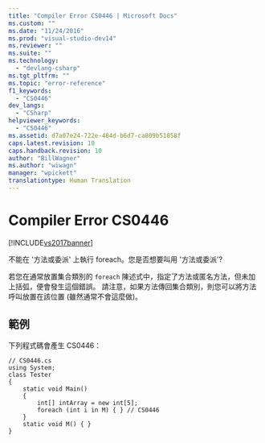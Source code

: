 ```yaml
---
title: "Compiler Error CS0446 | Microsoft Docs"
ms.custom: ""
ms.date: "11/24/2016"
ms.prod: "visual-studio-dev14"
ms.reviewer: ""
ms.suite: ""
ms.technology: 
  - "devlang-csharp"
ms.tgt_pltfrm: ""
ms.topic: "error-reference"
f1_keywords: 
  - "CS0446"
dev_langs: 
  - "CSharp"
helpviewer_keywords: 
  - "CS0446"
ms.assetid: d7a07e24-722e-484d-b6d7-ca809b51858f
caps.latest.revision: 10
caps.handback.revision: 10
author: "BillWagner"
ms.author: "wiwagn"
manager: "wpickett"
translationtype: Human Translation
---
```

# Compiler Error CS0446
[!INCLUDE[vs2017banner](../../../csharp/includes/vs2017banner.md)]

不能在 '方法或委派' 上執行 foreach。您是否想要叫用 '方法或委派'?  
  
 若您在通常放置集合類別的 `foreach` 陳述式中，指定了方法或匿名方法，但未加上括弧，便會發生這個錯誤。  請注意，如果方法傳回集合類別，則您可以將方法呼叫放置在該位置 \(雖然通常不會這麼做\)。  
  
## 範例  
 下列程式碼會產生 CS0446：  
  
```  
// CS0446.cs  
using System;  
class Tester   
{  
    static void Main()   
    {  
        int[] intArray = new int[5];  
        foreach (int i in M) { } // CS0446  
    }  
    static void M() { }  
}  
```